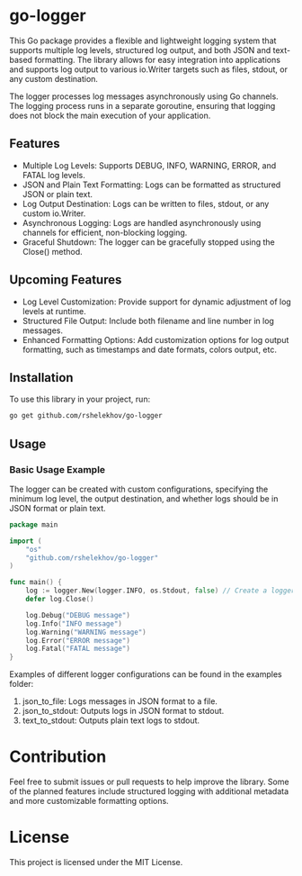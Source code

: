 # go-logger

This Go package provides a flexible and lightweight logging system that supports multiple log levels,
structured log output, and both JSON and text-based formatting. The library allows for easy integration
into applications and supports log output to various io.Writer targets such as files, stdout,
or any custom destination.

The logger processes log messages asynchronously using Go channels. The logging process runs in a separate
goroutine, ensuring that logging does not block the main execution of your application.

## Features
- Multiple Log Levels: Supports DEBUG, INFO, WARNING, ERROR, and FATAL log levels.
- JSON and Plain Text Formatting: Logs can be formatted as structured JSON or plain text.
- Log Output Destination: Logs can be written to files, stdout, or any custom io.Writer.
- Asynchronous Logging: Logs are handled asynchronously using channels for efficient, non-blocking logging.
- Graceful Shutdown: The logger can be gracefully stopped using the Close() method.

## Upcoming Features
- Log Level Customization: Provide support for dynamic adjustment of log levels at runtime.
- Structured File Output: Include both filename and line number in log messages.
- Enhanced Formatting Options: Add customization options for log output formatting, such as timestamps and date formats, colors output, etc.

## Installation
To use this library in your project, run:
```bash
go get github.com/rshelekhov/go-logger
```

## Usage

### Basic Usage Example

The logger can be created with custom configurations, specifying the minimum log level,
the output destination, and whether logs should be in JSON format or plain text.

```go
package main

import (
    "os"
    "github.com/rshelekhov/go-logger"
)

func main() {
    log := logger.New(logger.INFO, os.Stdout, false) // Create a logger for text output
    defer log.Close()

    log.Debug("DEBUG message")
    log.Info("INFO message")
    log.Warning("WARNING message")
    log.Error("ERROR message")
    log.Fatal("FATAL message")
}
```

Examples of different logger configurations can be found in the examples folder:
1. json_to_file: Logs messages in JSON format to a file.
2. json_to_stdout: Outputs logs in JSON format to stdout.
3. text_to_stdout: Outputs plain text logs to stdout.

# Contribution

Feel free to submit issues or pull requests to help improve the library. Some of the planned features
include structured logging with additional metadata and more customizable formatting options.

# License

This project is licensed under the MIT License.